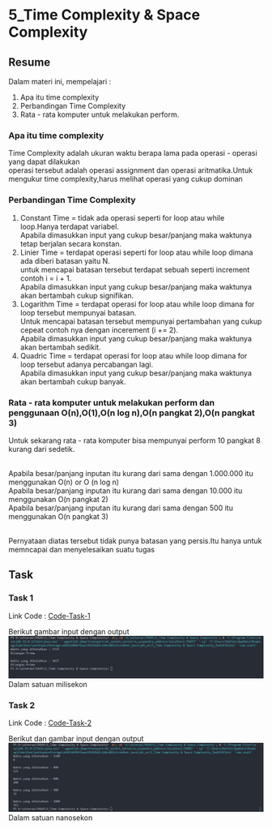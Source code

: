 # 5_Time Complexity & Space Complexity

## Resume

Dalam materi ini, mempelajari :<br />

1. Apa itu time complexity <br />
2. Perbandingan Time Complexity <br />
3. Rata - rata komputer untuk melakukan perform.<br />

### Apa itu time complexity

Time Complexity adalah ukuran waktu berapa lama pada operasi - operasi yang dapat dilakukan<br />
operasi tersebut adalah operasi assignment dan operasi aritmatika.Untuk mengukur time complexity,harus melihat operasi yang cukup dominan

### Perbandingan Time Complexity

1. Constant Time = tidak ada operasi seperti for loop atau while loop.Hanya terdapat variabel.<br />
   Apabila dimasukkan input yang cukup besar/panjang maka waktunya tetap berjalan secara konstan.
2. Linier Time = terdapat operasi seperti for loop atau while loop dimana ada diberi batasan yaitu N.<br />
   untuk mencapai batasan tersebut terdapat sebuah seperti increment contoh i = i + 1.<br />
   Apabila dimasukkan input yang cukup besar/panjang maka waktunya akan bertambah cukup signifikan.
3. Logarithm Time = terdapat operasi for loop atau while loop dimana for loop tersebut mempunyai batasan.<br />
   Untuk mencapai batasan tersebut mempunyai pertambahan yang cukup cepeat contoh nya dengan incerement (i += 2).<br />
   Apabila dimasukkan input yang cukup besar/panjang maka waktunya akan bertambah sedikit.
4. Quadric Time = terdapat operasi for loop atau while loop dimana for loop tersebut adanya percabangan lagi.<br />
   Apabila dimasukkan input yang cukup besar/panjang maka waktunya akan bertambah cukup banyak.

### Rata - rata komputer untuk melakukan perform dan penggunaan O(n),O(1),O(n log n),O(n pangkat 2),O(n pangkat 3)

Untuk sekarang rata - rata komputer bisa mempunyai perform 10 pangkat 8 kurang dari sedetik.<br /><br />

Apabila besar/panjang inputan itu kurang dari sama dengan 1.000.000 itu menggunakan O(n) or O (n log n)<br />
Apabila besar/panjang inputan itu kurang dari sama dengan 10.000 itu menggunakan O(n pangkat 2)<br />
Apabila besar/panjang inputan itu kurang dari sama dengan 500 itu menggunakan O(n pangkat 3)<br /><br />

Pernyataan diatas tersebut tidak punya batasan yang persis.Itu hanya untuk memncapai dan menyelesaikan suatu tugas

## Task

### Task 1

Link Code : [Code-Task-1](https://github.com/hafidzencis/java_muhammad-hafidz-febriansyah/blob/master/5_Time%20Complexity%20%26%20Space%20Complexity/praktikum/src/com/soal1.java)<br />

Berikut gambar input dengan output <br />
![input-output-no-1](https://github.com/hafidzencis/java_muhammad-hafidz-febriansyah/blob/master/5_Time%20Complexity%20%26%20Space%20Complexity/screenshot/soal1.JPG) <br />
Dalam satuan milisekon

### Task 2

Link Code : [Code-Task-2](https://github.com/hafidzencis/java_muhammad-hafidz-febriansyah/blob/master/5_Time%20Complexity%20%26%20Space%20Complexity/praktikum/src/com/soal2.java)<br />

Berikut dan gambar input dengan output <br />
![input-output-no-2](https://github.com/hafidzencis/java_muhammad-hafidz-febriansyah/blob/master/5_Time%20Complexity%20%26%20Space%20Complexity/screenshot/soal2.JPG)<br />
Dalam satuan nanosekon
